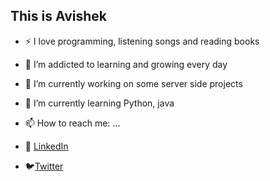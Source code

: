 ## This is Avishek 
    

- :zap: I love  programming, listening songs and reading books
- 🌱 I’m addicted to learning and growing every day

- 🔭 I’m currently working on some server side projects
- 🌱 I’m currently learning Python, java
- 📫 How to reach me: ...
- :office: [LinkedIn](https://www.linkedin.com/in/avishek-mandal-a19471190)
- :bird:[Twitter](https://twitter.com/Avishek10027523?s=08)
